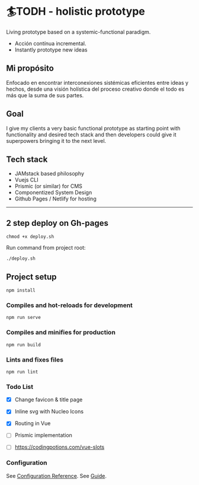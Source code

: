 # 🏄TODH - holistic prototype

Living prototype based on a systemic-functional paradigm. 

- Acción contínua incremental.
- Instantly prototype new ideas

## Mi propósito

Enfocado en encontrar interconexiones sistémicas eficientes entre ideas y hechos, desde una visión holística del proceso creativo donde el todo es más que la suma de sus partes.

## Goal

I give my clients a very basic functional prototype as starting point with functionality and desired tech stack and then developers could give it superpowers bringing it to the next level.

## Tech stack 

- JAMstack based philosophy
- Vuejs CLI
- Prismic (or similar) for CMS
- Componentized System Design
- Github Pages / Netlify for hosting

------------------

## 2 step deploy on Gh-pages
```
chmod +x deploy.sh 
```
Run command from project root:
```
./deploy.sh
```

## Project setup
```
npm install
```

### Compiles and hot-reloads for development
```
npm run serve
```

### Compiles and minifies for production
```
npm run build
```

### Lints and fixes files
```
npm run lint
```

### Todo List
- [x] Change favicon & title page
- [x] Inline svg with Nucleo Icons
- [x] Routing in Vue
- [ ] Prismic implementation
- [ ] https://codingpotions.com/vue-slots


### Configuration
See [Configuration Reference](https://cli.vuejs.org/config/).
See [Guide](https://cli.vuejs.org/guide/).
